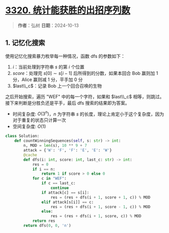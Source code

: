 # [3320. 统计能获胜的出招序列数](https://leetcode.cn/problems/count-the-number-of-winning-sequences/description/)

> **作者**：弘树
> **日期**：2024-10-13

## 1. 记忆化搜索

使用记忆化搜索暴力枚举每一种情况，函数 dfs 的参数如下：

1. $i$：当前处理到字符串 $s$ 的第 $i$ 个位置
2. $score$：处理完 $s[0] \sim s[i - 1]$ 后所得到的分数，如果本回合 Bob 赢则加 1 分，Alice 赢则减 1 分，平手加 0 分
3. $last\\_c$：记录 Bob 上一个回合召唤的生物

之后开始搜索，遍历 "WEF" 中的每一个字符，如果和 $last\\_c$ 相等，则跳过。接下来判断是分胜负还是平手，最后 dfs 搜索的结果即为答案。

- 时间复杂度: $O(3^{n})$，$n$ 为字符串 $s$ 的长度，理论上肯定小于这个复杂度，因为对于重复的状态只计算一次
- 空间复杂度: $O(1)$

```python
class Solution:
    def countWinningSequences(self, s: str) -> int:
        n, MOD = len(s), 10 ** 9 + 7
        attack = {'W': 'F', 'F': 'E', 'E': 'W'}
        @cache
        def dfs(i: int, score: int, last_c: str) -> int:
            res = 0
            if i == n:
                return 1 if score > 0 else 0
            for c in "WEF":
                if c == last_c:
                    continue
                if attack[c] == s[i]:
                    res = (res + dfs(i + 1, score + 1, c)) % MOD
                elif attack[s[i]] == c:
                    res = (res + dfs(i + 1, score - 1, c)) % MOD
                else:
                    res = (res + dfs(i + 1, score, c)) % MOD
            return res
        return dfs(0, 0, 'n')
```
